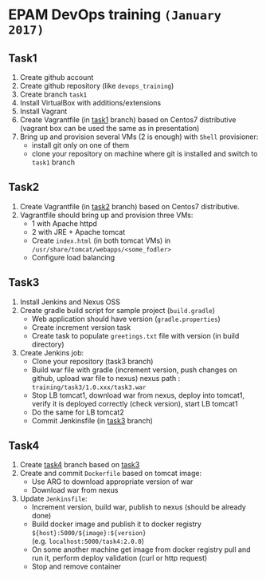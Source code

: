 # EPAM DevOps training `(January 2017)`

## Task1
1. Create github account
2. Create github repository (like `devops_training`)
3. Create branch `task1`
4. Install VirtualBox with additions/extensions
5. Install Vagrant
6. Create Vagrantfile (in [task1](https://github.com/JugosD/devops_training/tree/task1) branch) based on Centos7 distributive (vagrant box can be used the same as in presentation)
7. Bring up and provision several VMs (2 is enough) with `Shell` provisioner:
	- install git only on one of them
	- clone your repository on machine where git is installed and switch to `task1` branch

## Task2
1. Create Vagrantfile (in [task2](https://github.com/JugosD/devops_training/tree/task2) branch) based on Centos7 distributive.
2. Vagrantfile should bring up and provision three VMs:
	- 1 with Apache httpd
	- 2 with JRE + Apache tomcat
	- Create `index.html` (in both tomcat VMs) in `/usr/share/tomcat/webapps/<some_fodler>`
	- Configure load balancing

## Task3
1. Install Jenkins and Nexus OSS
2. Create gradle build script for sample project (`build.gradle`)
	- Web application should have version (`gradle.properties`)
	- Create increment version task
	- Create task to populate `greetings.txt` file with version (in build directory)
3. Create Jenkins job:
	- Clone your repository (task3 branch)
	- Build war file with gradle (increment version,
	push changes on github, upload war file to nexus) nexus path :
	`training/task3/1.0.xxx/task3.war`
	- Stop LB tomcat1, download war from nexus, deploy into tomcat1,
	verify it is deployed correctly (check version), start LB tomcat1
	- Do the same for LB tomcat2
	- Commit Jenkinsfile (in [task3](https://github.com/JugosD/devops_training/tree/task3) branch)

## Task4
1. Create [task4](http://github.com/JugosD/devops_training/tree/task4) branch based on [task3](https://github.com/JugosD/devops_training/tree/task3)
2. Create and commit `Dockerfile` based on tomcat image:
	- Use ARG to download appropriate version of war
	- Download war from nexus
3. Update `Jenkinsfile`:
	- Increment version, build war, publish to nexus (should be already done)
	- Build docker image and publish it to docker registry `${host}:5000/${image}:${version}`  
	(e.g. `localhost:5000/task4:2.0.0`)
	- On some another machine get image from docker registry pull and run it, perform deploy validation (curl or http request)
	- Stop and remove container
